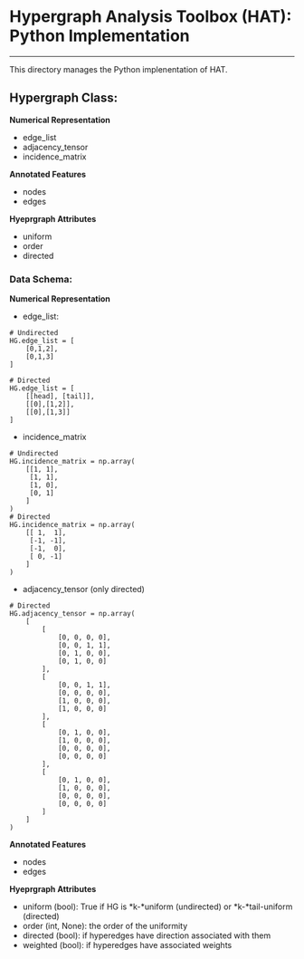 # Hypergraph Analysis Toolbox (HAT): Python Implementation

---

This directory manages the Python implenentation of HAT.

## Hypergraph Class:

**Numerical Representation**
- edge_list
- adjacency_tensor
- incidence_matrix

**Annotated Features**
- nodes
- edges

**Hyeprgraph Attributes**
- uniform
- order
- directed

### Data Schema:

**Numerical Representation**
- edge_list:
```
# Undirected
HG.edge_list = [
    [0,1,2],
    [0,1,3]
]

# Directed
HG.edge_list = [
    [[head], [tail]],
    [[0],[1,2]],
    [[0],[1,3]]
]
```

- incidence_matrix
```
# Undirected
HG.incidence_matrix = np.array(
    [[1, 1],
     [1, 1],
     [1, 0],
     [0, 1]
    ]
)
# Directed
HG.incidence_matrix = np.array(
    [[ 1,  1],
     [-1, -1],
     [-1,  0],
     [ 0, -1]
    ]
)
```
- adjacency_tensor (only directed)
```
# Directed
HG.adjacency_tensor = np.array(
    [
        [
            [0, 0, 0, 0],
            [0, 0, 1, 1],
            [0, 1, 0, 0],
            [0, 1, 0, 0]
        ],
        [
            [0, 0, 1, 1],
            [0, 0, 0, 0],
            [1, 0, 0, 0],
            [1, 0, 0, 0]
        ],
        [
            [0, 1, 0, 0],
            [1, 0, 0, 0],
            [0, 0, 0, 0],
            [0, 0, 0, 0]
        ],
        [
            [0, 1, 0, 0],
            [1, 0, 0, 0],
            [0, 0, 0, 0],
            [0, 0, 0, 0]
        ]
    ]
)
```

**Annotated Features**
- nodes
- edges

**Hyeprgraph Attributes**
- uniform (bool): True if HG is *k-*uniform (undirected) or *k-*tail-uniform (directed)
- order (int, None): the order of the uniformity
- directed (bool): if hyperedges have direction associated with them
- weighted (bool): if hyperedges have associated weights
